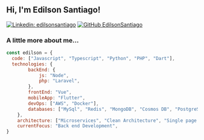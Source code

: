 <h2>Hi, I'm Edilson Santiago!</h2>

[![Linkedin: edilsonsantiago](https://img.shields.io/badge/-edilsonsantiago-blue?style=flat-square&logo=Linkedin&logoColor=white&link=https://www.linkedin.com/in/edilsonsantiago/)](https://www.linkedin.com/in/edilsonsantiago/)
[![GitHub EdilsonSantiago](https://img.shields.io/github/followers/edilsonsantiago?label=follow&style=social)](https://github.com/EdilsonSantiago)

<h3>A little more about me...</h3>  

```javascript
const edilson = {
  code: ["Javascript", "Typescript", "Python", "PHP", "Dart"],
  technologies: {
        backEnd: {
            js: "Node",
            php: "Laravel",
        },
        frontEnd: "Vue",
        mobileApp: "Flutter",
        devOps: ["AWS", "Docker"],
        databases: ["MySql", "Redis", "MongoDB", "Cosmos DB", "PostgreSQL", "SQLite"],
    },
    architecture: ["Microservices", "Clean Architecture", "Single page applications", "Hexagonal Architecture"],
    currentFocus: "Back end Development",
}
```
